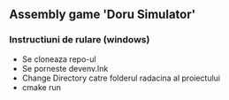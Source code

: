## Assembly game 'Doru Simulator'

### Instructiuni de rulare (windows)

* Se cloneaza repo-ul
* Se porneste devenv.lnk
* Change Directory catre folderul radacina al proiectului
* cmake run
